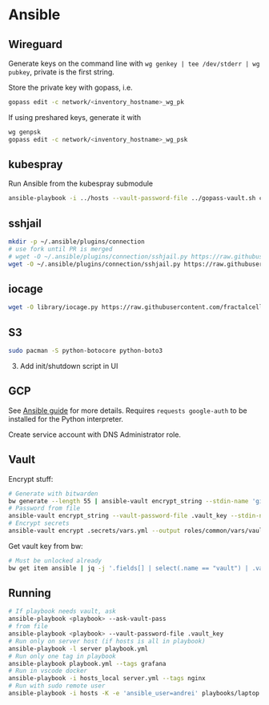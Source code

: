 # Ansible

## Wireguard

Generate keys on the command line with `wg genkey | tee /dev/stderr | wg pubkey`, private is the first string.

Store the private key with gopass, i.e.

```sh
gopass edit -c network/<inventory_hostname>_wg_pk
```

If using preshared keys, generate it with

```sh
wg genpsk
gopass edit -c network/<inventory_hostname>_wg_psk
```

## kubespray

Run Ansible from the kubespray submodule

```sh
ansible-playbook -i ../hosts --vault-password-file ../gopass-vault.sh cluster.yml
```

## sshjail

```sh
mkdir -p ~/.ansible/plugins/connection
# use fork until PR is merged
# wget -O ~/.ansible/plugins/connection/sshjail.py https://raw.githubusercontent.com/austinhyde/ansible-sshjail/master/sshjail.py
wget -O ~/.ansible/plugins/connection/sshjail.py https://raw.githubusercontent.com/nerzhul/ansible-sshjail/patch-1/sshjail.py
```

## iocage

```sh
wget -O library/iocage.py https://raw.githubusercontent.com/fractalcells/ansible-iocage/master/iocage.py
```

## S3

```sh
sudo pacman -S python-botocore python-boto3

```

3. Add init/shutdown script in UI

## GCP

See [Ansible guide](https://docs.ansible.com/ansible/latest/scenario_guides/guide_gce.html) for more details.
Requires `requests google-auth` to be installed for the Python interpreter.

Create service account with DNS Administrator role.

## Vault

Encrypt stuff:

```sh
# Generate with bitwarden
bw generate --length 55 | ansible-vault encrypt_string --stdin-name 'gitea_secret_key'
# Password from file
ansible-vault encrypt_string --vault-password-file .vault_key --stdin-name 'gitea_secret_key'
# Encrypt secrets
ansible-vault encrypt .secrets/vars.yml --output roles/common/vars/vault.yml
```

Get vault key from bw:

```sh
# Must be unlocked already
bw get item ansible | jq -j '.fields[] | select(.name == "vault") | .value' > .vault_key
```

## Running

```sh
# If playbook needs vault, ask
ansible-playbook <playbook> --ask-vault-pass
# from file
ansible-playbook <playbook> --vault-password-file .vault_key
# Run only on server host (if hosts is all in playbook)
ansible-playbook -l server playbook.yml
# Run only one tag in playbook
ansible-playbook playbook.yml --tags grafana
# Run in vscode docker
ansible-playbook -i hosts_local server.yml --tags nginx
# Run with sudo remote user
ansible-playbook -i hosts -K -e 'ansible_user=andrei' playbooks/laptop.yml --diff --check --tags laptop
```
